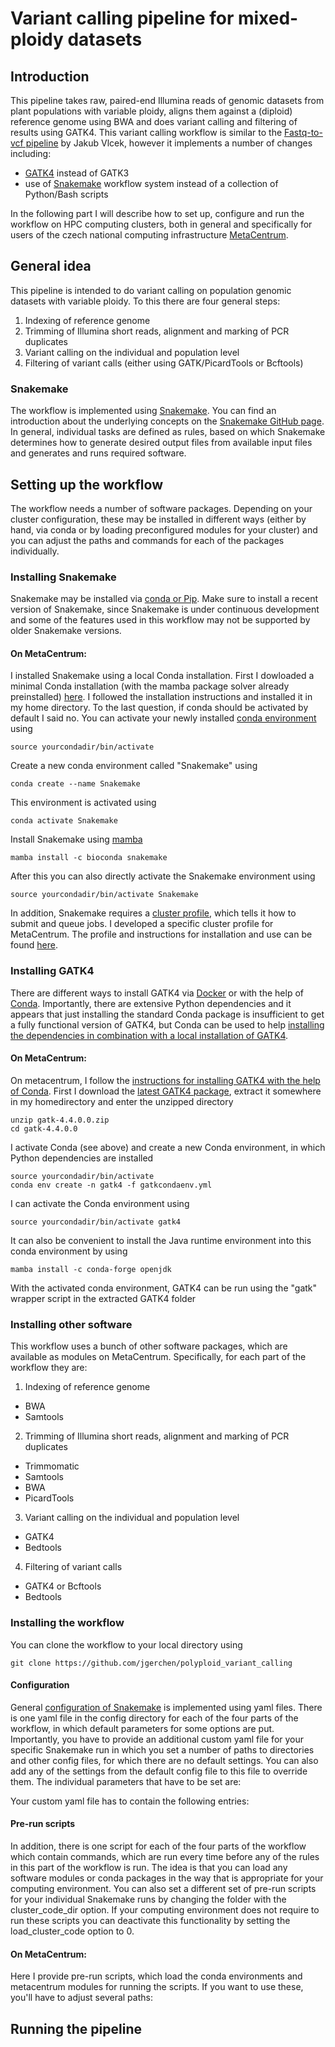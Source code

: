 # Variant calling pipeline for mixed-ploidy datasets
## Introduction
This pipeline takes raw, paired-end Illumina reads of genomic datasets from plant populations with variable ploidy, aligns them against a (diploid) reference genome using BWA and does variant calling and filtering of results using GATK4. This variant calling workflow is similar to the [Fastq-to-vcf pipeline](https://github.com/vlkofly/Fastq-to-vcf) by Jakub Vlcek, however it implements a number of changes including:
* [GATK4](https://www.broadinstitute.org/news/broad-institute-releases-open-source-gatk4-software-genome-analysis-optimized-speed-and) instead of GATK3
* use of [Snakemake](https://snakemake.readthedocs.io/en/stable/) workflow system instead of a collection of Python/Bash scripts

In the following part I will describe how to set up, configure and run the workflow on HPC computing clusters, both in general and specifically for users of the czech national computing infrastructure [MetaCentrum](https://metavo.metacentrum.cz/).

## General idea
This pipeline is intended to do variant calling on population genomic datasets with variable ploidy. To this there are four general steps:
1. Indexing of reference genome
2. Trimming of Illumina short reads, alignment and marking of PCR duplicates
3. Variant calling on the individual and population level
4. Filtering of variant calls (either using GATK/PicardTools or Bcftools)

### Snakemake
The workflow is implemented using [Snakemake](https://snakemake.readthedocs.io/en/stable/). You can find an introduction about the underlying concepts on the [Snakemake GitHub page](https://snakemake.github.io/). In general, individual tasks are defined as rules, based on which Snakemake determines how to generate desired output files from available input files and generates and runs required software.

## Setting up the workflow

The workflow needs a number of software packages. Depending on your cluster configuration, these may be installed in different ways (either by hand, via conda or by loading preconfigured modules for your cluster) and you can adjust the paths and commands for each of the packages individually.

### Installing Snakemake

Snakemake may be installed via [conda or Pip](https://snakemake.readthedocs.io/en/stable/getting_started/installation.html). Make sure to install a recent version of Snakemake, since Snakemake is under continuous development and some of the features used in this workflow may not be supported by older Snakemake versions.
#### On MetaCentrum:

I installed Snakemake using a local Conda installation. First I dowloaded a minimal Conda installation (with the mamba package solver already preinstalled) [here](https://github.com/conda-forge/miniforge/releases/latest/download/Mambaforge-Linux-x86_64.sh). I followed the installation instructions and installed it in my home directory. To the last question, if conda should be activated by default I said no. You can activate your newly installed [conda environment](https://conda.io/projects/conda/en/latest/user-guide/tasks/manage-environments.html) using
```
source yourcondadir/bin/activate
```
Create a new conda environment called "Snakemake" using
```
conda create --name Snakemake
```
This environment is activated using
```
conda activate Snakemake
```
Install Snakemake using [mamba](https://github.com/mamba-org/mamba)
```
mamba install -c bioconda snakemake
```
After this you can also directly activate the Snakemake environment using
```
source yourcondadir/bin/activate Snakemake
```
In addition, Snakemake requires a [cluster profile](https://snakemake.readthedocs.io/en/stable/executing/cli.html#profiles), which tells it how to submit and queue jobs. I developed a specific cluster profile for MetaCentrum. The profile and instructions for installation and use can be found [here](https://github.com/jgerchen/snakemake_metacentrum).


### Installing GATK4

There are different ways to install GATK4 via [Docker](https://gatk.broadinstitute.org/hc/en-us/articles/360035889991) or with the help of [Conda](https://gatk.broadinstitute.org/hc/en-us/articles/360035889851--How-to-Install-and-use-Conda-for-GATK4). Importantly, there are extensive Python dependencies and it appears that just installing the standard Conda package is insufficient to get a fully functional version of GATK4, but Conda can be used to help [installing the dependencies in combination with a local installation of GATK4](https://gatk.broadinstitute.org/hc/en-us/articles/360035889991).

#### On MetaCentrum:

On metacentrum, I follow the [instructions for installing GATK4 with the help of Conda](https://gatk.broadinstitute.org/hc/en-us/articles/360035889851--How-to-Install-and-use-Conda-for-GATK4).
First I download the [latest GATK4 package](https://github.com/broadinstitute/gatk/releases), extract it somewhere in my homedirectory and enter the unzipped directory
```
unzip gatk-4.4.0.0.zip
cd gatk-4.4.0.0
```
I activate Conda (see above) and create a new Conda environment, in which Python dependencies are installed
```
source yourcondadir/bin/activate
conda env create -n gatk4 -f gatkcondaenv.yml
```
I can activate the Conda environment using
```
source yourcondadir/bin/activate gatk4
```
It can also be convenient to install the Java runtime environment into this conda environment by using
```
mamba install -c conda-forge openjdk
```
With the activated conda environment, GATK4 can be run using the "gatk" wrapper script in the extracted GATK4 folder

### Installing other software

This workflow uses a bunch of other software packages, which are available as modules on MetaCentrum. Specifically, for each part of the workflow they are:

1. Indexing of reference genome
* BWA
* Samtools
2. Trimming of Illumina short reads, alignment and marking of PCR duplicates
* Trimmomatic
* Samtools
* BWA
* PicardTools
3. Variant calling on the individual and population level
* GATK4
* Bedtools
4. Filtering of variant calls
* GATK4 or Bcftools
* Bedtools
### Installing the workflow

You can clone the workflow to your local directory using

```
git clone https://github.com/jgerchen/polyploid_variant_calling
```

#### Configuration

General [configuration of Snakemake](https://snakemake.readthedocs.io/en/stable/snakefiles/configuration.html) is implemented using yaml files. There is one yaml file in the config directory for each of the four parts of the workflow, in which default parameters for some options are put. Importantly, you have to provide an additional custom yaml file for your specific Snakemake run in which you set a number of paths to directories and other config files, for which there are no default settings. You can also add any of the settings from the default config file to this file to override them.
The individual parameters that have to be set are:



Your custom yaml file has to contain the following entries:

#### Pre-run scripts

In addition, there is one script for each of the four parts of the workflow which contain commands, which are run every time before any of the rules in this part of the workflow is run. The idea is that you can load any software modules or conda packages in the way that is appropriate for your computing environment. You can also set a different set of pre-run scripts for your individual Snakemake runs by changing the folder with the cluster_code_dir option.
If your computing environment does not require to run these scripts you can deactivate this functionality by setting the load_cluster_code option to 0.

#### On MetaCentrum:

Here I provide pre-run scripts, which load the conda environments and metacentrum modules for running the scripts. If you want to use these, you'll have to adjust several paths: 

## Running the pipeline





